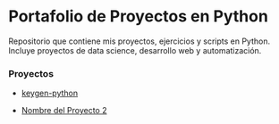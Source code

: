 # Portafolio de Proyectos en Python
Repositorio que contiene mis proyectos, ejercicios y scripts en Python. Incluye proyectos de data science, desarrollo web y automatización.

### Proyectos

* [keygen-python](/keygen-python)

* [Nombre del Proyecto 2](enlace-a-la-carpeta)
